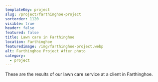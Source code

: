 ```yaml
---
templateKey: project
slug: /project/farthinghoe-project
sortorder: 1120
visible: true
header: false
featured: false
title: Lawn care in Farthinghoe
location: Farthinghoe
featuredimage: /img/farthinghoe-project.webp
alt: Farthinghoe Project After photo
category:
  - project
---
```


These are the results of our lawn care service at a client in Farthinghoe.
